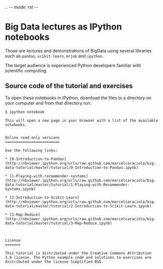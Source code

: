 .. -*- mode: rst -*-


Big Data lectures as IPython notebooks
===================================

Those are lectures and demonstrations of BigData using several libraries such as ``pandas``, ``scikit-learn``,
``mrjob`` and ``ipython``. 


The target audience is experienced Python developers familiar with scientific computing.



Source code of the tutorial and exercises
-----------------------------------------

To open these notebooks in IPython, download the files to a directory on your computer and from that directory run:

    $ ipython notebook

    This will open a new page in your browser with a list of the available notebooks.


    Online read-only versions
    =========================

    Use the following links:

    * [0-Introduction-to-Pandas](http://nbviewer.ipython.org/urls/raw.github.com/marcelcaraciolo/big-data-tutorial/master/tutorial/0-Introduction-to-Pandas.ipynb)

    * [1-Playing-with-recommender-systems](http://nbviewer.ipython.org/urls/raw.github.com/marcelcaraciolo/big-data-tutorial/master/tutorial/1-Playing-with-Recommender-Systems.ipynb)

    * [2-Introduction-to-Scikit-Learn](http://nbviewer.ipython.org/urls/raw.github.com/marcelcaraciolo/big-data-tutorial/master/tutorial/2-Introduction-to-Scikit-Learn.ipynb)

    * [3-Map-Reduce](http://nbviewer.ipython.org/urls/raw.github.com/marcelcaraciolo/big-data-tutorial/master/tutorial/3-Map-Reduce.ipynb)



    License
    =======

    This tutorial is distributed under the Creative Commons Attribution
    3.0 license. The Python example code and solutions to exercises are
    distributed under the license Simplified BSD.


